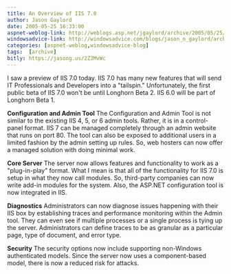 ```yaml
---
title: An Overview of IIS 7.0
author: Jason Gaylord
date: 2005-05-25 16:33:00
aspnet-weblog-link: http://weblogs.asp.net/jgaylord/archive/2005/05/25/408928.aspx
windowsadvice-link: http://windowsadvice.com/blogs/jason_n_gaylord/archive/2005/05/25/Overview-Of-IIS-7-Alpha.aspx
categories: [aspnet-weblog,windowsadvice-blog]
tags:  [archive]
bitly: https://jasong.us/2Z3MvWc
---
```


I saw a preview of IIS 7.0 today. IIS 7.0 has many new features that will send IT Professionals and Developers into a "tailspin." Unfortunately, the first public beta of IIS 7.0 won't be until Longhorn Beta 2. IIS 6.0 will be part of Longhorn Beta 1.  
  
**Configuration and Admin Tool**
The Configuration and Admin Tool is not similar to the existing IIS 4, 5, or 6 admin tools. Rather, it is in a control-panel format. IIS 7 can be managed completely through an admin website that runs on port 80. The tool can also be exposed to additional users in a limited fashion by the admin setting up rules. So, web hosters can now offer a managed solution with doing minimal work.  
  
**Core Server**
The server now allows features and functionality to work as a "plug-in-play" format. What I mean is that all of the functionality for IIS 7.0 is setup in what they now call modules. So, third-party companies can now write add-in modules for the system. Also, the ASP.NET configuration tool is now integrated in IIS.  
  
**Diagnostics**
Administrators can now diagnose issues happening with their IIS box by establishing traces and performance monitoring within the Admin tool. They can even see if multiple processes or a single process is tying up the server. Administrators can define traces to be as granular as a particular page, type of document, and error type.  
  
**Security**
The security options now include supporting non-Windows authenticated models. Since the server now uses a component-based model, there is now a reduced risk for attacks.